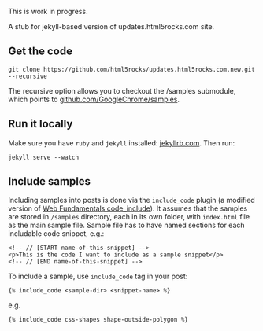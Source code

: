 This is work in progress. 

A stub for jekyll-based version of updates.html5rocks.com site.

## Get the code

    git clone https://github.com/html5rocks/updates.html5rocks.com.new.git --recursive

The recursive option allows you to checkout the /samples submodule,
which points to
[github.com/GoogleChrome/samples](https://github.com/GoogleChrome/samples).

## Run it locally

Make sure you have `ruby` and `jekyll` installed:
[jekyllrb.com](http://jekyllrb.com/). Then run:

    jekyll serve --watch

## Include samples

Including samples into posts is done via the `include_code` plugin
(a modified version of
[Web Fundamentals code_include](https://github.com/google/WebFundamentals/blob/master/src/site/_plugins/include_code.rb)). It assumes that the samples are stored in
`/samples` directory, each in  its own folder, with `index.html`
file as the main sample file.
Sample file has to have named sections for each
includable code snippet, e.g.:

    <!-- // [START name-of-this-snippet] -->
    <p>This is the code I want to include as a sample snippet</p>
    <!-- // [END name-of-this-snippet] -->

To include a sample, use `include_code` tag in your post:

    {% include_code <sample-dir> <snippet-name> %}

e.g.

    {% include_code css-shapes shape-outside-polygon %}
